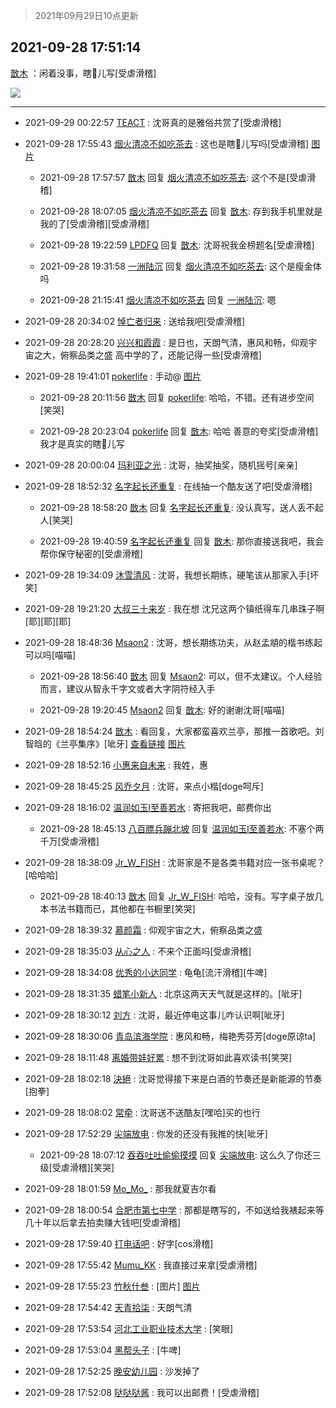 > 2021年09月29日10点更新
<link rel="stylesheet" href="https://cdn.jsdelivr.net/gh/taotie6/sampleJSON@main/css/photo_show.css">
<meta name="referrer" content="no-referrer" />


 ## 2021-09-28 17:51:14 

 [㪚木](https://www.coolapk.com/feed/30323488?shareKey=YWMyYTgxNzdkMGNjNjE1MmU3ZTY~) ：闲着没事，瞎🐔儿写[受虐滑稽] 

<div class="album">
<img class="img-item" src="http://image.coolapk.com/feed/2021/0928/17/1081091_bdb25489_2672_604@3648x2053.jpeg" />
</div>

 ------- 

- 2021-09-29 00:22:57 [TEACT](uid=1436689) : 沈哥真的是雅俗共赏了[受虐滑稽] 

- 2021-09-28 17:55:43 [烟火清凉不如吃茶去](uid=4279524) : 这也是瞎🐔儿写吗[受虐滑稽] [图片](http://image.coolapk.com/feed/2020/0423/09/1936170_a5374219_4717_011@1440x1920.jpeg)

    - 2021-09-28 17:57:57 [㪚木](uid=1081091) 回复 [烟火清凉不如吃茶去](uid=4279524): 这个不是[受虐滑稽] 

    - 2021-09-28 18:07:05 [烟火清凉不如吃茶去](uid=4279524) 回复 [㪚木](uid=1081091): 存到我手机里就是我的了[受虐滑稽][受虐滑稽] 

    - 2021-09-28 19:22:59 [LPDFQ](uid=1865902) 回复 [㪚木](uid=1081091): 沈哥祝我金榜题名[受虐滑稽] 

    - 2021-09-28 19:31:58 [一洲陆沉](uid=889471) 回复 [烟火清凉不如吃茶去](uid=4279524): 这个是瘦金体吗 

    - 2021-09-28 21:15:41 [烟火清凉不如吃茶去](uid=4279524) 回复 [一洲陆沉](uid=889471): 嗯 

- 2021-09-28 20:34:02 [悼亡者归来](uid=2627573) : 送给我吧[受虐滑稽] 

- 2021-09-28 20:28:20 [兴兴和霞霞](uid=2029334) : 是日也，天朗气清，惠风和畅，仰观宇宙之大，俯察品类之盛
高中学的了，还能记得一些[受虐滑稽] 

- 2021-09-28 19:41:01 [pokerlife](uid=575409) : 手动@ [图片](http://image.coolapk.com/feed/2021/0928/19/575409_989a8165_9260_6939@1481x1481.jpeg)

    - 2021-09-28 20:11:56 [㪚木](uid=1081091) 回复 [pokerlife](uid=575409): 哈哈，不错。还有进步空间[笑哭] 

    - 2021-09-28 20:23:04 [pokerlife](uid=575409) 回复 [㪚木](uid=1081091): 哈哈 善意的夸奖[受虐滑稽]我才是真实的瞎🐔儿写 

- 2021-09-28 20:00:04 [玛利亚之光](uid=3142203) : 沈哥，抽奖抽奖，随机摇号[亲亲] 

- 2021-09-28 18:52:32 [名字起长还重复](uid=485854) : 在线抽一个酷友送了吧[受虐滑稽] 

    - 2021-09-28 18:58:20 [㪚木](uid=1081091) 回复 [名字起长还重复](uid=485854): 没认真写，送人丢不起人[笑哭] 

    - 2021-09-28 19:40:59 [名字起长还重复](uid=485854) 回复 [㪚木](uid=1081091): 那你直接送我吧，我会帮你保守秘密的[受虐滑稽] 

- 2021-09-28 19:34:09 [沐雪清风](uid=746399) : 沈哥，我想长期练，硬笔该从那家入手[坏笑] 

- 2021-09-28 19:21:20 [大叔三十来岁](uid=5360167) : 我在想  沈兄这两个镇纸得车几串珠子啊[耶][耶][耶] 

- 2021-09-28 18:48:36 [Msaon2](uid=3407679) : 沈哥，想长期练功夫，从赵孟頫的楷书练起可以吗[喵喵] 

    - 2021-09-28 18:56:40 [㪚木](uid=1081091) 回复 [Msaon2](uid=3407679): 可以，但不太建议。个人经验而言，建议从智永千字文或者大字阴符经入手 

    - 2021-09-28 19:20:45 [Msaon2](uid=3407679) 回复 [㪚木](uid=1081091): 好的谢谢沈哥[喵喵] 

- 2021-09-28 18:54:24 [㪚木](uid=1081091) : 看回复，大家都蛮喜欢兰亭，那推一首歌吧。刘智晗的《兰亭集序》[呲牙]
<a class="feed-link-url" href="https://t4.kugou.com/song.html?id=3E9yC6cy1V3" title="https://t4.kugou.com/song.html?id=3E9yC6cy1V3" target="_blank" rel="nofollow">查看链接</a> [图片](http://image.coolapk.com/feed/2019/0507/23/1081091_4650_1821@280x157.gif)

- 2021-09-28 18:52:16 [小惠来自未来](uid=847097) : 我姓，惠 

- 2021-09-28 18:45:25 [风乔夕月](uid=2725527) : 沈哥，来点小楷[doge呵斥] 

- 2021-09-28 18:16:02 [温润如玉l至善若水](uid=1713789) : 寄把我吧，邮费你出 

    - 2021-09-28 18:45:13 [八百膘兵蹦北坡](uid=1105274) 回复 [温润如玉l至善若水](uid=1713789): 不塞个两千万[受虐滑稽] 

- 2021-09-28 18:38:09 [Jr_W_FISH](uid=444123) : 沈哥家是不是各类书籍对应一张书桌呢？[哈哈哈] 

    - 2021-09-28 18:40:13 [㪚木](uid=1081091) 回复 [Jr_W_FISH](uid=444123): 哈哈，没有。写字桌子放几本书法书籍而已，其他都在书橱里[笑哭] 

- 2021-09-28 18:39:32 [慕颜霜](uid=3801065) : 仰观宇宙之大，俯察品类之盛 

- 2021-09-28 18:35:03 [从心之人](uid=3359478) : 不来个正面吗[受虐滑稽] 

- 2021-09-28 18:34:08 [优秀的小达同学](uid=3114536) : 龟龟[流汗滑稽][牛啤] 

- 2021-09-28 18:31:35 [蜡笔小新人](uid=4236945) : 北京这两天天气就是这样的。[呲牙] 

- 2021-09-28 18:30:12 [刘方](uid=2727798) : 沈哥，最近停电这事儿咋认识啊[呲牙] 

- 2021-09-28 18:30:06 [青岛滨海学院](uid=1311045) : 惠风和畅，梅艳秀芬芳[doge原谅ta] 

- 2021-09-28 18:11:48 [离婚带娃好累](uid=8385282) : 想不到沈哥如此喜欢读书[笑哭] 

- 2021-09-28 18:02:18 [決絕](uid=2288436) : 沈哥觉得接下来是白酒的节奏还是新能源的节奏[抱拳] 

- 2021-09-28 18:08:02 [常牵](uid=1479851) : 沈哥送不送酷友[嘿哈]买的也行 

- 2021-09-28 17:52:29 [尖端放电](uid=339765) : 你发的还没有我推的快[呲牙] 

    - 2021-09-28 18:07:12 [吞吞吐吐偷偷摸摸](uid=4177414) 回复 [尖端放电](uid=339765): 这么久了你还三级[受虐滑稽][笑哭] 

- 2021-09-28 18:01:59 [Mo_Mo_](uid=432865) : 那我就夏吉尔看 

- 2021-09-28 18:00:54 [合肥市第七中学](uid=3597151) : 那都是瞎写的，不如送给我裱起来等几十年以后拿去拍卖赚大钱吧[受虐滑稽] 

- 2021-09-28 17:59:40 [打电话吧](uid=1906112) : 好字[cos滑稽] 

- 2021-09-28 17:55:42 [Mumu_KK](uid=1355663) : 我直接过来拿[受虐滑稽] 

- 2021-09-28 17:55:23 [竹秋什叁](uid=2319428) : [图片] [图片](http://image.coolapk.com/feed/2021/0928/17/2319428_badafc79_2921_8692@1080x840.jpeg)

- 2021-09-28 17:54:42 [天青拾柒](uid=2874164) : 天朗气清 

- 2021-09-28 17:53:54 [河北工业职业技术大学](uid=3415552) : [笑眼] 

- 2021-09-28 17:53:04 [黑帮头子](uid=2838832) : [牛啤] 

- 2021-09-28 17:52:25 [晚安幼儿园](uid=2059855) : 沙发掉了 

- 2021-09-28 17:52:08 [哒哒哒酱](uid=3456742) : 我可以出邮费！[受虐滑稽] 

